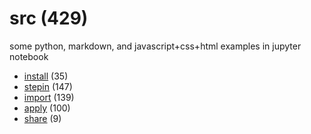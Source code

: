 # src (429)
some python, markdown, and javascript+css+html examples in jupyter notebook

+ [install](install/README.md) (35)
+ [stepin](stepin/README.md) (147)
+ [import](import/README.md) (139)
+ [apply](apply/README.md) (100)
+ [share](share/README.md) (9)
